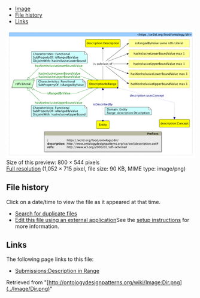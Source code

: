 * [Image](../Image/Dir.png#file)
* [File history](../Image/Dir.png#filehistory)
* [Links](../Image/Dir.png#filelinks)

[![Image:Dir.png](../images/thumb/b/b4/Dir.png/800px-Dir.png)](../images/b/b4/Dir.png)  
Size of this preview: 800 × 544 pixels  
[Full resolution](../images/b/b4/Dir.png)‎ (1,052 × 715 pixel, file size: 90 KB, MIME type: image/png)

## File history

Click on a date/time to view the file as it appeared at that time.



  
* [Search for duplicate files](http://ontologydesignpatterns.org/wiki/Special:FileDuplicateSearch/Dir.png "Special:FileDuplicateSearch/Dir.png")
* [Edit this file using an external application](http://ontologydesignpatterns.org/wiki/index.php?title=Image:Dir.png&action=edit&externaledit=true&mode=file "Image:Dir.png")See the [setup instructions](http://www.mediawiki.org/wiki/Manual:External_editors "http://www.mediawiki.org/wiki/Manual:External_editors") for more information.

## Links



The following page links to this file:


* [Submissions:Description in Range](../Submissions/Description_in_Range "Submissions:Description in Range")


Retrieved from "[http://ontologydesignpatterns.org/wiki/Image:Dir.png](../Image/Dir.png)"